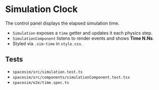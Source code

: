 # Simulation Clock

The control panel displays the elapsed simulation time.

- `Simulation` exposes a `time` getter and updates it each physics step.
- `SimulationComponent` listens to render events and shows **Time N.Ns**.
- Styled via `.sim-time` in `style.css`.

## Tests
- `spacesim/src/simulation.test.ts`
- `spacesim/src/components/simulationComponent.test.tsx`
- `spacesim/e2e/time.spec.ts`
